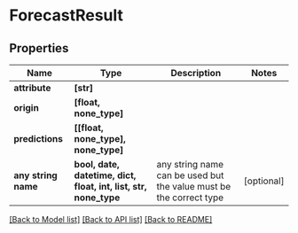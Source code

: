# ForecastResult


## Properties
Name | Type | Description | Notes
------------ | ------------- | ------------- | -------------
**attribute** | **[str]** |  | 
**origin** | **[float, none_type]** |  | 
**predictions** | **[[float, none_type], none_type]** |  | 
**any string name** | **bool, date, datetime, dict, float, int, list, str, none_type** | any string name can be used but the value must be the correct type | [optional]

[[Back to Model list]](../README.md#documentation-for-models) [[Back to API list]](../README.md#documentation-for-api-endpoints) [[Back to README]](../README.md)


